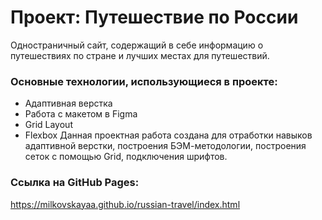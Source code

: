 # Проект: Путешествие по России
Одностраничный сайт, содержащий в себе информацию о путешествиях по стране и лучших местах для путешествий.
### Основные технологии, использующиеся в проекте:
* Адаптивная верстка
* Работа с макетом в Figma
* Grid Layout
* Flexbox
Данная проектная работа создана для отработки навыков адаптивной верстки, построения БЭМ-методологии,
построения сеток с помощью Grid, подключения шрифтов.

### Ссылка на GitHub Pages:
https://milkovskayaa.github.io/russian-travel/index.html
